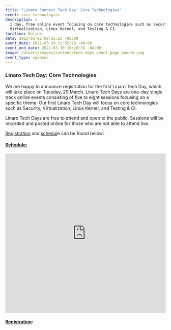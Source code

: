 ```yaml
---
title: "Linaro Connect Tech Day: Core Technologies"
event: core-technologies
description: >
  1 day, free online event focusing on core technologies such as Security,
  Virtualization, Linux Kernel, and Testing & CI.
location: Online
date: 2022-03-02 09:55:23 -05:00
event_date: 2022-03-29 11:55:23 -04:00
event_end_date: 2022-03-30 10:10:33 -04:00
image: /assets/images/content/tech_days_event_page_banner.png
event_type: sponsor
---
```

### Linaro Tech Day: Core Technologies

We are happy to announce registration for the first Linaro Tech Day, which will take place on Tuesday, 29 March. Linaro Tech Days are one-day single track online events consisting of five to eight sessions focusing on a specific theme. Our first Linaro Tech Day will focus on core technologies such as Security, Virtualization, Linux Kernel, and Testing & CI.

Linaro Tech Days are free to attend and open to the public. Sessions will be recorded and posted online for those who are not able to attend live. 

[Registration](https://www.eventbrite.co.uk/e/linaro-connect-tech-day-core-technologies-tickets-293117461217) and [schedul](https://events.pinetool.ai/2609/#sessions)e can be found below: 



#### [Schedule:](https://events.pinetool.ai/2609/#sessions) 

<style> #pine-sessions { width: 100%; height: 500px; border: 0; display: block; }</style><iframe id="pine-sessions" frameborder="0" border="0" height="500" width="100%" src="https://events.pinetool.ai/2609/#widgets/sessions"></iframe>

#### [Registration](https://www.eventbrite.co.uk/e/linaro-connect-tech-day-core-technologies-tickets-293117461217): 

<div id="eventbrite-widget-container-293117461217"></div>

<script src="https://www.eventbrite.co.uk/static/widgets/eb_widgets.js"></script>

<script type="text/javascript">
    var exampleCallback = function() {
        console.log('Order complete!');
    };

    window.EBWidgets.createWidget({
        // Required
        widgetType: 'checkout',
        eventId: '293117461217',
        iframeContainerId: 'eventbrite-widget-container-293117461217',

        // Optional
        iframeContainerHeight: 425,  // Widget height in pixels. Defaults to a minimum of 425px if not provided
        onOrderComplete: exampleCallback  // Method called when an order has successfully completed
    });
</script>